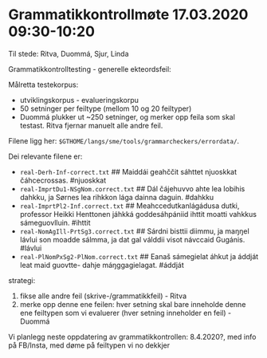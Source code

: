 # Grammatikkontrollmøte 17.03.2020 09:30-10:20

Til stede: Ritva, Duommá, Sjur, Linda

Grammatikkontrolltesting - generelle ekteordsfeil:

Målretta testekorpus:
* utviklingskorpus - evalueringskorpu
* 50 setninger per feiltype (mellom 10 og 20 feiltyper)
* Duommá plukker ut ~250 setninger, og merker opp feila som skal testast. Ritva fjernar manuelt alle andre feil.

Filene ligg her:
`$GTHOME/langs/sme/tools/grammarcheckers/errordata/`.

Dei relevante filene er:

* `real-Derh-Inf-correct.txt`         ## Maiddái geahččit sáhttet njuoskkat čáhcecrossas. #njuoskkat
* `real-ImprtDu1-NSgNom.correct.txt`  ## Dál čájehuvvo ahte lea lobihis dahkku, ja Sørnes lea rihkkon lága dainna daguin. #dahkku
* `real-ImprtPl2-Inf.correct.txt`     ## Meahccedutkanlágádusa dutki, professor Heikki Henttonen jáhkká goddesáhpániid ihttit moatti vahkkus sámeguovlluin. #ihttit
* `real-NomAgIll-PrtSg3.correct.txt`  ## Sárdni bisttii diimmu, ja maŋŋel lávlui son moadde sálmma, ja dat gal válddii visot návccaid Gugánis.  #lávlui
* `real-PlNomPxSg2-PlNom.correct.txt` ## Eanaš sámegielat áhkut ja áddját leat maid guovtte- dahje máŋggagielagat. #áddját 

strategi:
1. fikse alle andre feil (skrive-/grammatikkfeil) - Ritva
1. merke opp denne ene feilen: hver setning skal bare inneholde denne ene feiltypen som vi evaluerer (hver setning inneholder en feil) - Duommá

Vi planlegg neste oppdatering av grammatikkontrollen: 8.4.2020?, med info på FB/Insta, med døme på feiltypen vi no dekkjer
